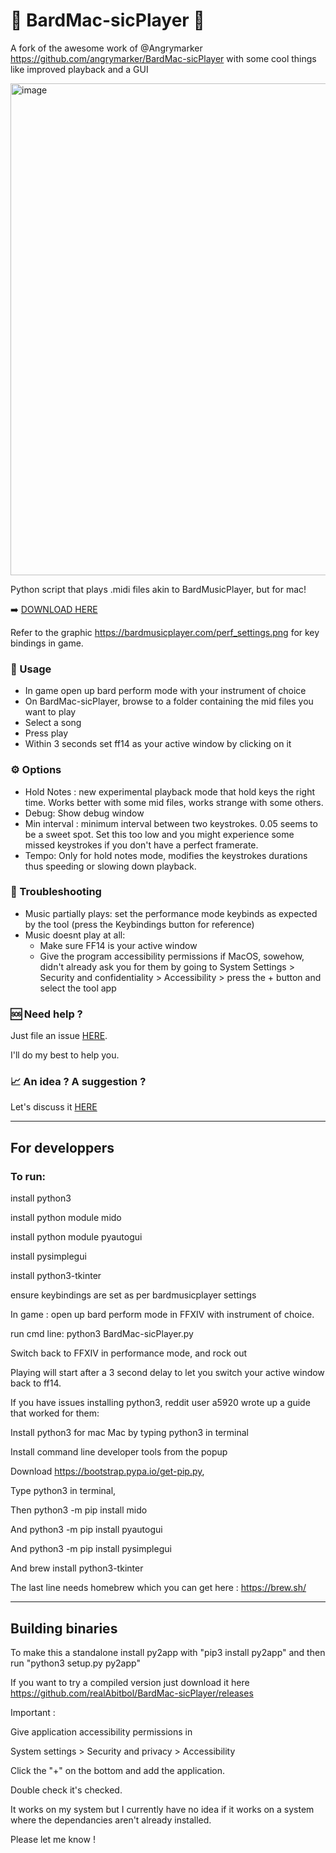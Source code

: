 # 🎵 BardMac-sicPlayer 🍎

A fork of the awesome work of @Angrymarker https://github.com/angrymarker/BardMac-sicPlayer with some cool things like improved playback and a GUI

<img width="787" alt="image" src="https://user-images.githubusercontent.com/73762857/143594996-11713acc-4b3e-4f0d-bd27-244ae48dd17b.png">

Python script that plays .midi files akin to BardMusicPlayer, but for mac!

➡️ [DOWNLOAD HERE](https://github.com/realAbitbol/BardMac-sicPlayer/releases)

Refer to the graphic https://bardmusicplayer.com/perf_settings.png for key bindings in game.

### 🎹 Usage
- In game open up bard perform mode with your instrument of choice
- On BardMac-sicPlayer, browse to a folder containing the mid files you want to play
- Select a song
- Press play
- Within 3 seconds set ff14 as your active window by clicking on it

### ⚙️ Options
- Hold Notes : new experimental playback mode that hold keys the right time. Works better with some mid files, works strange with some others.
- Debug: Show debug window
- Min interval : minimum interval between two keystrokes. 0.05 seems to be a sweet spot. Set this too low and you might experience some missed keystrokes if you don't have a perfect framerate.
- Tempo: Only for hold notes mode, modifies the keystrokes durations thus speeding or slowing down playback.

### 🔧 Troubleshooting
- Music partially plays: set the performance mode keybinds as expected by the tool (press the Keybindings button for reference)
- Music doesnt play at all:
  - Make sure FF14 is your active window
  - Give the program accessibility permissions if MacOS, sowehow, didn't already ask you for them by going to System Settings > Security and confidentiality > Accessibility > press the + button and select the tool app
 
 ### 🆘 Need help ?
 
 Just file an issue [HERE](https://github.com/realAbitbol/BardMac-sicPlayer/issues).

 I'll do my best to help you.
 
 ### 📈 An idea ? A suggestion ?
 
 Let's discuss it [HERE](https://github.com/realAbitbol/BardMac-sicPlayer/discussions)

---
## For developpers

### To run: 

install python3

install python module mido 

install python module pyautogui

install pysimplegui

install python3-tkinter

ensure keybindings are set as per bardmusicplayer settings

In game :
open up bard perform mode in FFXIV with instrument of choice.

run cmd line:
  python3 BardMac-sicPlayer.py

Switch back to FFXIV in performance mode, and rock out

Playing will start after a 3 second delay to let you switch your active window back to ff14.


If you have issues installing python3, reddit user a5920 wrote up a guide that worked for them:

Install python3 for mac Mac by typing python3 in terminal

Install command line developer tools from the popup

Download https://bootstrap.pypa.io/get-pip.py, 

Type python3 <drag get-pip.py here> in terminal, 
  
Then python3 -m pip install mido 
  
And python3 -m pip install pyautogui
  
And python3 -m pip install pysimplegui
  
And brew install python3-tkinter
  
The last line needs homebrew which you can get here : https://brew.sh/
  
---
## Building binaries

To make this a standalone install py2app with "pip3 install py2app" and then run "python3 setup.py py2app"
  
If you want to try a compiled version just download it here https://github.com/realAbitbol/BardMac-sicPlayer/releases
  
Important : 
  
Give application accessibility permissions in
  
System settings > Security and privacy > Accessibility
  
Click the "+" on the bottom and add the application.

Double check it's checked.
  
  
It works on my system but I currently have no idea if it works on a system where the dependancies aren't already installed.
  
Please let me know !
